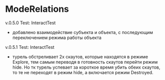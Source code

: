 # ModeRelations

v.0.5.0
Test: InteractTest
- добавлено взаимодействие субъекта и объекта, с последующим переключением режима работы объекта


v.0.5.1
Test: InteractTest
- турель обстреливает 2х скаутов, которые находятся в режиме Explore, тем самым переводя в готовность скаутов перейти режим hide. Но тк турель успевает за короткое время убить обеих скаутов, то те не переходят в режим hide, а включается режим Destroyed. 
